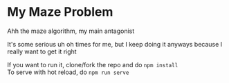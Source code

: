 # My Maze Problem

Ahh the maze algorithm, my main antagonist

It's some serious uh oh times for me, but I keep doing it anyways because I really want to get it right

If you want to run it, clone/fork the repo and do `npm install`  
To serve with hot reload, do `npm run serve`